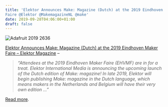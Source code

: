 ```yaml
---
title: 'Elektor Announces Make: Magazine (Dutch) at the 2019 Eindhoven Maker
Faire @Elektor @MakemagazineNL @make'
date: 2019-09-28T04:06:00+01:00
draft: false
---
```


![Adafruit 2019 2636](https://cdn-blog.adafruit.com/uploads/2019/09/adafruit_2019_2636.jpg)

[Elektor Announces Make: Magazine (Dutch) at the 2019 Eindhoven Maker Faire – Elektor Magazine](https://www.elektormagazine.com/news/elektor-announces-dutch-make-magazine) –

> _“Attendees at the 2019 Eindhoven Maker Faire (EHVMF) are in for a treat. Elektor International Media is announcing the upcoming launch of the Dutch edition of Make: magazine! In late 2019, Elektor will begin publishing Make: magazine in the Dutch language, which means makers in the Netherlands and Belgium will have their very own edition …”_

[Read more](https://www.elektormagazine.com/news/elektor-announces-dutch-make-magazine).